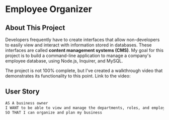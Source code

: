 # Employee Organizer

## About This Project

Developers frequently have to create interfaces that allow non-developers to easily view and interact with information stored in databases. These interfaces are called **content management systems (CMS)**. My goal for this project is to build a command-line application to manage a company's employee database, using Node.js, Inquirer, and MySQL.

The project is not 100% complete, but I've created a walkthrough video that demonstrates its functionality to this point.  Link to the video: 

## User Story

```md
AS A business owner
I WANT to be able to view and manage the departments, roles, and employees in my company
SO THAT I can organize and plan my business
```

